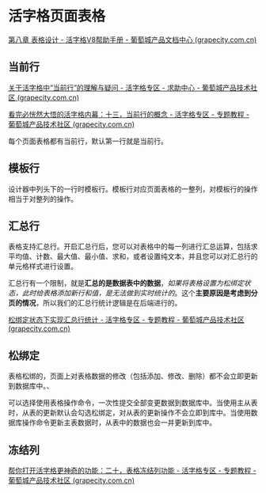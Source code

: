 # 活字格页面表格

[第八章 表格设计 - 活字格V8帮助手册 - 葡萄城产品文档中心 (grapecity.com.cn)](https://help.grapecity.com.cn/pages/viewpage.action?pageId=72353427)

## 当前行

[关于活字格中“当前行”的理解与疑问 - 活字格专区 - 求助中心 - 葡萄城产品技术社区 (grapecity.com.cn)](https://gcdn.grapecity.com.cn/showtopic-93577-1-1.html)

[看完必恍然大悟的活字格内幕：十三，当前行的概念 - 活字格专区 - 专题教程 - 葡萄城产品技术社区 (grapecity.com.cn)](https://gcdn.grapecity.com.cn/forum.php?mod=viewthread&tid=38375&fromuid=59962)

每个页面表格都有当前行，默认第一行就是当前行。

## 模板行

设计器中列头下的一行时模板行。模板行对应页面表格的一整列，对模板行的操作相当于对整列的操作。

## 汇总行

表格支持汇总行。开启汇总行后，您可以对表格中的每一列进行汇总运算，包括求平均值、计数、最大值、最小值、求和，或者设置纯文本，并且您可以对汇总行的单元格样式进行设置。



汇总行有一个限制，就是**汇总的是数据表中的数据**，*如果将表格设置为松绑定状态，此时给表格添加新行和值，是无法做到实时统计的*。这个**主要原因是考虑到分页的情况**，所以我们的汇总行统计逻辑是在后端进行的。

[松绑定状态下实现汇总行统计 - 活字格专区 - 专题教程 - 葡萄城产品技术社区 (grapecity.com.cn)](https://gcdn.grapecity.com.cn/forum.php?mod=viewthread&tid=151832&extra=page%3D1)

## 松绑定

表格松绑的，页面上对表格数据的修改（包括添加、修改、删除）都不会立即更新到数据库中。、

可以选择使用表格操作命令，一次性提交全部变更数据到数据库中。当使用主从表时，从表的更新默认会勾选松绑定，对从表的更新操作不会立即到库中。当使用数据库操作命令更新主表数据时，从表中的数据也会一并更新到库中。

## 冻结列

[帮你打开活字格更神奇的功能：二十，表格冻结列功能 - 活字格专区 - 专题教程 - 葡萄城产品技术社区 (grapecity.com.cn)](https://gcdn.grapecity.com.cn/forum.php?mod=viewthread&tid=45896&highlight=%B6%B3%BD%E1)
